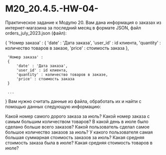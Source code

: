 # M20_20.4.5.-HW-04-

Практическое задание к Модулю 20.
Вам дана информация о заказах из интернет-магазина за последний месяц в формате JSON, файл orders_july_2023.json (файл):

{
     'Номер заказа' : 
     {
         'date' : 'Дата заказа',
         'user_id' : id клиента,
         'quantity' : количество товаров в заказе,
         'price' : стоимость заказа
     },
     
     'Номер заказа' : 
     {
         'date' : 'Дата заказа',
         'user_id' : id клиента,
         'quantity' : количество товаров в заказе,
         'price' : стоимость заказа
     }
     
     ...
 }
Вам нужно считать данные из файла, обработать их и найти с помощью данных следующую информацию:

Какой номер самого дорого заказа за июль?
Какой номер заказа с самым большим количеством товаров?
В какой день в июле было сделано больше всего заказов?
Какой пользователь сделал самое большое количество заказов за июль?
У какого пользователя самая большая суммарная стоимость заказов за июль?
Какая средняя стоимость заказа была в июле?
Какая средняя стоимость товаров в июле?
